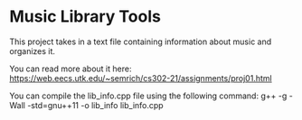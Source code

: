 # Music Library Tools
This project takes in a text file containing information about music and organizes it. 

You can read more about it here: 
https://web.eecs.utk.edu/~semrich/cs302-21/assignments/proj01.html

You can compile the lib_info.cpp file using the following command: 
g++ -g -Wall -std=gnu++11 -o lib_info lib_info.cpp             
